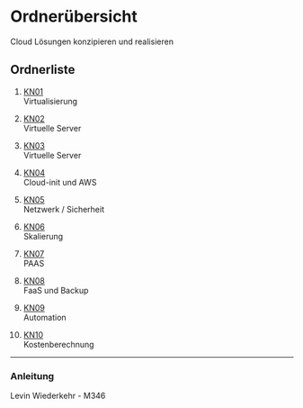 # Ordnerübersicht

Cloud Lösungen konzipieren und realisieren

## Ordnerliste

1. [KN01](./KN01)  
   Virtualisierung

2. [KN02](./KN02)  
   Virtuelle Server

3. [KN03](./KN03)  
   Virtuelle Server

4. [KN04](./KN04)  
   Cloud-init und AWS

5. [KN05](./KN05)  
   Netzwerk / Sicherheit

6. [KN06](./KN06)  
   Skalierung

7. [KN07](./KN07)  
   PAAS

8. [KN08](./KN08)  
   FaaS und Backup

9. [KN09](./KN09)  
   Automation
   
10. [KN10](./KN10)  
    Kostenberechnung

---

### Anleitung

Levin Wiederkehr - M346

